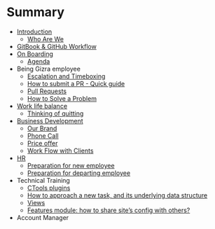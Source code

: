 # Summary

* [Introduction](README.md)
    * [Who Are We](who_are_we.md)
* [GitBook & GitHub Workflow](gitbook_and_github_workflow.md)
* [On Boarding](on_boarding.md)
    * [Agenda](on_boarding_agenda.md)
* Being Gizra employee
    * [Escalation and Timeboxing](escalation_and_timeboxing.md)
    * [How to submit a PR - Quick guide](how_to_submit_a_pr_-_quick_guide.md)
    * [Pull Requests](pull_requests.md)
    * [How to Solve a Problem](how_to_solve_a_problem.md)
* [Work life balance](work_life_balance.md)
    * [Thinking of quitting](thinking_of_quitting.md)
* [Business Development](sales_intro.md)
    * [Our Brand](our_brand.md)
    * [Phone Call](phone_call.md)
    * [Price offer](price_offer.md)
    * [Work Flow with Clients](work_flow_with_clients.md)
* [HR](hr.md)
    * [Preparation for new employee](preparation_for_new_employee.md)
    * [Preparation for departing employee](preparation_for_departing_employee.md)
* Technical Training
    * [CTools plugins](ctools_plugins.md)
    * [How to approach a new task, and its underlying data structure](approach_data_structure_task.md)
    * [Views](views.md)
    * [Features module: how to share site’s config with others?](features_module_how_to_share_sites_config_with_oth.md)
* Account Manager

